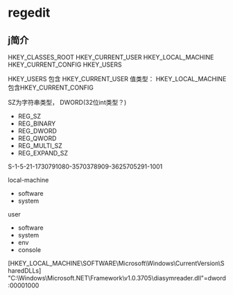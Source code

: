 # regedit

## j简介
HKEY_CLASSES_ROOT
HKEY_CURRENT_USER
HKEY_LOCAL_MACHINE
HKEY_CURRENT_CONFIG
HKEY_USERS


HKEY_USERS 包含  HKEY_CURRENT_USER 
值类型：
HKEY_LOCAL_MACHINE 包含HKEY_CURRENT_CONFIG

SZ为字符串类型，
DWORD(32位int类型？)
* REG_SZ
* REG_BINARY
* REG_DWORD
* REG_QWORD
* REG_MULTI_SZ
* REG_EXPAND_SZ


S-1-5-21-1730791080-3570378909-3625705291-1001

local-machine
* software
* system


user
* software
* system
* env
* console



[HKEY_LOCAL_MACHINE\SOFTWARE\Microsoft\Windows\CurrentVersion\SharedDLLs]
"C:\\Windows\\Microsoft.NET\\Framework\\v1.0.3705\\diasymreader.dll"=dword:00001000
